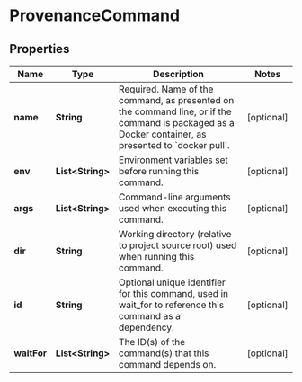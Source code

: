 # ProvenanceCommand

## Properties
Name | Type | Description | Notes
------------ | ------------- | ------------- | -------------
**name** | **String** | Required. Name of the command, as presented on the command line, or if the command is packaged as a Docker container, as presented to &#x60;docker pull&#x60;. |  [optional]
**env** | **List&lt;String&gt;** | Environment variables set before running this command. |  [optional]
**args** | **List&lt;String&gt;** | Command-line arguments used when executing this command. |  [optional]
**dir** | **String** | Working directory (relative to project source root) used when running this command. |  [optional]
**id** | **String** | Optional unique identifier for this command, used in wait_for to reference this command as a dependency. |  [optional]
**waitFor** | **List&lt;String&gt;** | The ID(s) of the command(s) that this command depends on. |  [optional]
